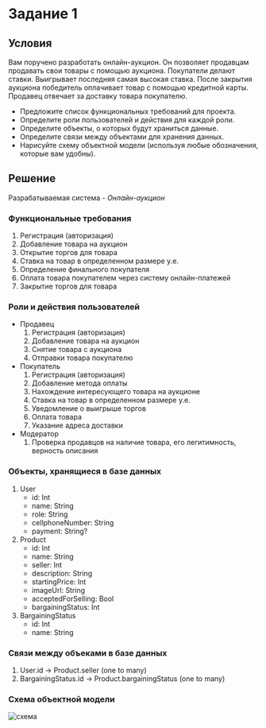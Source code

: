 # Задание 1
## Условия

Вам поручено разработать онлайн-аукцион. Он позволяет продавцам продавать свои товары с помощью аукциона. Покупатели делают ставки. Выигрывает последняя самая высокая ставка. После закрытия аукциона победитель оплачивает товар с помощью кредитной карты. Продавец отвечает за доставку товара покупателю.

* Предложите список функциональных требований для проекта.
* Определите роли пользователей и действия для каждой роли.
* Определите объекты, о которых будут храниться данные.
* Определите связи между объектами для хранения данных.
* Нарисуйте схему объектной модели (используя любые обозначения, которые вам удобны).

## Решение

Разрабатываемая система - *Онлайн-аукцион*

### Функциональные требования
1. Регистрация (авторизация)
2. Добавление товара на аукцион
3. Открытие торгов для товара
4. Ставка на товар в определенном размере у.е.
5. Определение финального покупателя
6. Оплата товара покупателем через систему онлайн-платежей
7. Закрытие торгов для товара

### Роли и действия пользователей
- Продавец
    1. Регистрация (авторизация)
    2. Добавление товара на аукцион
    3. Снятие товара с аукциона
    4. Отправки товара покупателю
- Покупатель
    1. Регистрация (авторизация)
    2. Добавление метода оплаты
    3. Нахождение интересующего товара на аукционе
    4. Ставка на товар в определенном размере у.е.
    5. Уведомление о выигрыше торгов
    6. Оплата товара
    7. Указание адреса доставки
- Модератор
    1. Проверка продавцов на наличие товара, его легитимность, верность описания

### Объекты, хранящиеся в базе данных
1. User
    - id: Int
    - name: String
    - role: String
    - cellphoneNumber: String
    - payment: String?
2. Product
    - id: Int
    - name: String
    - seller: Int
    - description: String
    - startingPrice: Int
    - imageUrl: String
    - acceptedForSelling: Bool
    - bargainingStatus: Int
4. BargainingStatus
    - id: Int
    - name: String

### Связи между объеками в базе данных
1. User.id -> Product.seller (one to many)
1. BargainingStatus.id -> Product.bargainingStatus (one to many)

### Схема объектной модели

![схема](https://ibb.co/mcmmBfn)